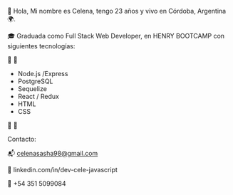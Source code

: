 👋 Hola, Mi nombre es Celena, tengo 23 años y vivo en Córdoba, Argentina 🌍.

🎓 Graduada como Full Stack Web Developer, en HENRY BOOTCAMP con siguientes tecnologías: 

 🔨 🔧
 
 
- Node.js /Express
- PostgreSQL
- Sequelize
- React / Redux
- HTML
- CSS



🔨 🔧

Contacto:

📬 celenasasha98@gmail.com 

💼 linkedin.com/in/dev-cele-javascript

📱  +54 351 5099084




